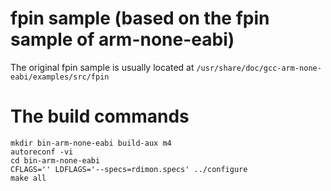 fpin sample (based on the fpin sample of arm-none-eabi)
==

The original fpin sample is usually located at `/usr/share/doc/gcc-arm-none-eabi/examples/src/fpin`

# The build commands

    mkdir bin-arm-none-eabi build-aux m4
    autoreconf -vi
    cd bin-arm-none-eabi
    CFLAGS='' LDFLAGS='--specs=rdimon.specs' ../configure
    make all
